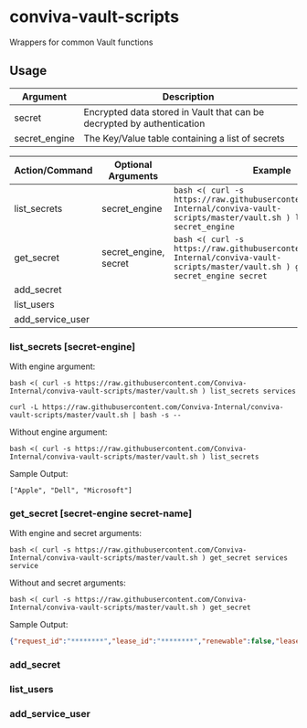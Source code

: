 # conviva-vault-scripts
Wrappers for common Vault functions

## Usage
| Argument      | Description                                                            |
| -             | -                                                                      |
| secret        | Encrypted data stored in Vault that can be decrypted by authentication |
| secret_engine | The Key/Value table containing a list of secrets                       |

| Action/Command   | Optional Arguments    | Example                                                                                                                                 |
| -                | -                     | -                                                                                                                                       |
| list_secrets     | secret_engine         | `bash <( curl -s https://raw.githubusercontent.com/Conviva-Internal/conviva-vault-scripts/master/vault.sh ) list_secrets secret_engine` |
| get_secret       | secret_engine, secret | `bash <( curl -s https://raw.githubusercontent.com/Conviva-Internal/conviva-vault-scripts/master/vault.sh ) get_secret secret_engine secret`
| add_secret       |
| list_users       |
| add_service_user |


### list_secrets [secret-engine]
With engine argument:
```shell
bash <( curl -s https://raw.githubusercontent.com/Conviva-Internal/conviva-vault-scripts/master/vault.sh ) list_secrets services

curl -L https://raw.githubusercontent.com/Conviva-Internal/conviva-vault-scripts/master/vault.sh | bash -s -- 
```

Without engine argument:
```shell
bash <( curl -s https://raw.githubusercontent.com/Conviva-Internal/conviva-vault-scripts/master/vault.sh ) list_secrets
```

Sample Output:
```shell
["Apple", "Dell", "Microsoft"]
```

### get_secret [secret-engine secret-name]
With engine and secret arguments:
```shell
bash <( curl -s https://raw.githubusercontent.com/Conviva-Internal/conviva-vault-scripts/master/vault.sh ) get_secret services service
```

Without and secret arguments:
```shell
bash <( curl -s https://raw.githubusercontent.com/Conviva-Internal/conviva-vault-scripts/master/vault.sh ) get_secret
```

Sample Output:
```json
{"request_id":"********","lease_id":"********","renewable":false,"lease_duration":0,"data":{"data":{"password":"********","username":"********"},"metadata":{"created_time":"********","deletion_time":"","destroyed":false,"version":1}},"wrap_info":null,"warnings":null,"auth":null}
```

### add_secret

### list_users

### add_service_user
